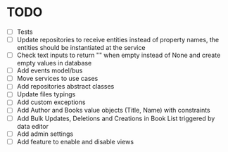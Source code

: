 # TODO

- [ ] Tests
- [ ] Update repositories to receive entities instead of property names, the entities should be instantiated at the service
- [ ] Check text inputs to return "" when empty instead of None and create empty values in database
- [ ] Add events model/bus
- [ ] Move services to use cases
- [ ] Add repositories abstract classes
- [ ] Update files typings
- [ ] Add custom exceptions
- [ ] Add Author and Books value objects (Title, Name) with constraints
- [ ] Add Bulk Updates, Deletions and Creations in Book List triggered by data editor
- [ ] Add admin settings
- [ ] Add feature to enable and disable views
